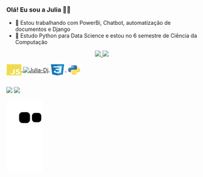 ### Olá! Eu sou a Julia 🐱‍👤

- 🔭 Estou trabalhando com PowerBi, Chatbot, automatização de documentos e Django
- 🌱 Estudo Python para Data Science e estou no 6 semestre de Ciência da Computação


<div align="center">
  <a href="https://github.com/Julia0101">
  <img height="180em" src="https://github-readme-stats.vercel.app/api?username=Julia0101&show_icons=true&theme=dark&include_all_commits=true&count_private=true"/>
  <img height="180em" src="https://github-readme-stats.vercel.app/api/top-langs/?username=Julia0101&layout=compact&langs_count=7&theme=dark"/>
</div>
<div style="display: inline_block"><br>
  <img align="center" alt="Rafa-Js" height="30" width="40" src="https://raw.githubusercontent.com/devicons/devicon/master/icons/javascript/javascript-plain.svg">
   <img align="center" alt="Julia-Dj" height="30" width="40" class="devicon-django-plain"
   src="https://cdn.jsdelivr.net/gh/devicons/devicon/icons/django/django-plain.svg"
  <img align="center" alt="Rafa-HTML" height="30" width="40" src="https://raw.githubusercontent.com/devicons/devicon/master/icons/html5/html5-original.svg">
  <img align="center" alt="Rafa-CSS" height="30" width="40" src="https://raw.githubusercontent.com/devicons/devicon/master/icons/css3/css3-original.svg">
  <img align="center" alt="Rafa-Python" height="30" width="40" src="https://raw.githubusercontent.com/devicons/devicon/master/icons/python/python-original.svg">
</div>
  
  ##

<div>
  <a href="[https://www.linkedin.com/in/julia-santos-b060531b2]" target="_blank"><img src="https://img.shields.io/badge/-LinkedIn-%230077B5?style=for-the-badge&logo=linkedin&logoColor=white" target="_blank"></a>
   <a href = "mailto:julia.santos.ti01@gmail.com"><img src="https://img.shields.io/badge/-Gmail-%23333?style=for-the-badge&logo=gmail&logoColor=white" target="_blank"></a>
  
  ![Snake animation](https://github.com/rafaballerini/rafaballerini/blob/output/github-contribution-grid-snake.svg) 

</div>
